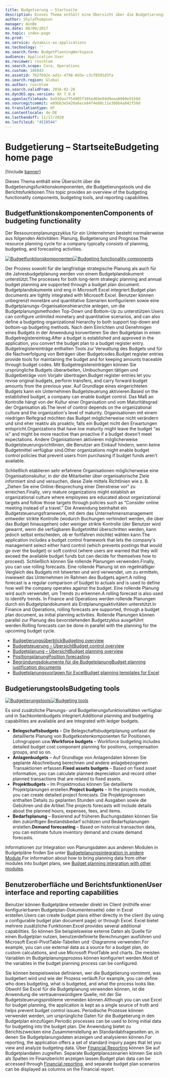 ```yaml
---
title: Budgetierung – Startseite
description: Dieses Thema enthält eine Übersicht über die Budgetierungsfunktionskomponenten, die Budgetierungstools und die Berichtsfunktionen in Microsoft Dynamics 365 Finance.
author: ShylaThompson
manager: AnnBe
ms.date: 08/09/2017
ms.topic: index-page
ms.prod: ''
ms.service: dynamics-ax-applications
ms.technology: ''
ms.search.form: BudgetPlanningWorkspace
audience: Application User
ms.reviewer: roschlom
ms.search.scope: Core, Operations
ms.custom: 106043
ms.assetid: 702f692e-ad1c-4798-8d3e-c3cf8591d3fa
ms.search.region: Global
ms.author: roschlom
ms.search.validFrom: 2016-02-28
ms.dyn365.ops.version: AX 7.0.0
ms.openlocfilehash: 8a910aa7f54905f305ed69e9dd9eea0909e5558d
ms.sourcegitcommit: e89bb3e5420a6ece84f4e80c11e360b4a042f59d
ms.translationtype: HT
ms.contentlocale: de-DE
ms.lasthandoff: 11/17/2020
ms.locfileid: "4528544"
---
```

# <a name="budgeting-home-page"></a><span data-ttu-id="724cd-103">Budgetierung – Startseite</span><span class="sxs-lookup"><span data-stu-id="724cd-103">Budgeting home page</span></span>

[!include [banner](../includes/banner.md)]

<span data-ttu-id="724cd-104">Dieses Thema enthält eine Übersicht über die Budgetierungsfunktionskomponenten, die Budgetierungstools und die Berichtsfunktionen.</span><span class="sxs-lookup"><span data-stu-id="724cd-104">This topic provides an overview of the budgeting functionality components, budgeting tools, and reporting capabilities.</span></span> 

<a name="components-of-budgeting-functionality"></a><span data-ttu-id="724cd-105">Budgetfunktionskomponenten</span><span class="sxs-lookup"><span data-stu-id="724cd-105">Components of budgeting functionality</span></span>
-------------------------------------

<span data-ttu-id="724cd-106">Der Ressourcenplanungszyklus für ein Unternehmen besteht normalerweise aus folgenden Aktivitäten: Planung, Budgetierung und Prognose.</span><span class="sxs-lookup"><span data-stu-id="724cd-106">The resource planning cycle for a company typically consists of planning, budgeting, and forecasting activities.</span></span>

<span data-ttu-id="724cd-107">[![Budgetfunktionskomponenten](./media/budgeting-functionality-components.jpg)](./media/budgeting-functionality-components.jpg)</span><span class="sxs-lookup"><span data-stu-id="724cd-107">[![Budgeting functionality components](./media/budgeting-functionality-components.jpg)](./media/budgeting-functionality-components.jpg)</span></span>

<span data-ttu-id="724cd-108">Der Prozess sowohl für die langfristige strategische Planung als auch für die Jahresbudgetplanung werden von einem Budgetplandokument unterstützt.</span><span class="sxs-lookup"><span data-stu-id="724cd-108">The processes for both long-term strategic planning and annual budget planning are supported through a budget plan document.</span></span> <span data-ttu-id="724cd-109">Budgetplandokumente sind eng in Microsoft Excel integriert.</span><span class="sxs-lookup"><span data-stu-id="724cd-109">Budget plan documents are tightly integrated with Microsoft Excel.</span></span> <span data-ttu-id="724cd-110">Benutzer können unbegrenzt monetäre und quantitative Szenarien konfigurieren sowie eine Budgetplanungs-Organisationshierarchie anlegen, um die Budgetplanungsmethoden Top-Down und Bottom-Up zu unterstützen.</span><span class="sxs-lookup"><span data-stu-id="724cd-110">Users can configure unlimited monetary and quantitative scenarios, and can also define a budgeting organizational hierarchy to both support top-down and bottom-up budgeting methods.</span></span> <span data-ttu-id="724cd-111">Nach dem Einrichten und Genehmigen eines Budgets in der Anwendung konvertieren Sie den Budgetplan in einen Budgetregistereintrag.</span><span class="sxs-lookup"><span data-stu-id="724cd-111">After a budget is established and approved in the application, you convert the budget plan to a budget register entry.</span></span> <span data-ttu-id="724cd-112">Budgetregistereinträge enthalten Tools zur Verwaltung des Budgets und für die Nachverfolgung von Beträgen über Budgetcodes.</span><span class="sxs-lookup"><span data-stu-id="724cd-112">Budget register entries provide tools for maintaining the budget and for keeping amounts traceable through budget codes.</span></span> <span data-ttu-id="724cd-113">Mit Budgetregistereinträgen können Sie ursprüngliche Budgets überarbeiten, Umbuchungen tätigen und Budgetbeträge vom Vorjahr übertragen.</span><span class="sxs-lookup"><span data-stu-id="724cd-113">Budget register entries let you revise original budgets, perform transfers, and carry forward budget amounts from the previous year.</span></span> <span data-ttu-id="724cd-114">Auf Grundlage eines eingerichteten Budgets kann ein Unternehmen Budgetsteuerung aktivieren.</span><span class="sxs-lookup"><span data-stu-id="724cd-114">Based on the established budget, a company can enable budget control.</span></span> <span data-ttu-id="724cd-115">Das Maß an Kontrolle hängt von der Kultur einer Organisation und vom Maturitätsgrad der Organisation ab.</span><span class="sxs-lookup"><span data-stu-id="724cd-115">The level of control depends on the organizational culture and the organization's level of maturity.</span></span> <span data-ttu-id="724cd-116">Organisationen mit einem niedrigen Reifegrad möchten das Budget möglicherweise nicht verändern und sind eher reaktiv als proaktiv, falls ein Budget nicht den Erwartungen entspricht.</span><span class="sxs-lookup"><span data-stu-id="724cd-116">Organizations that have low maturity might leave the budget “as is” and might be more reactive than proactive if a budget doesn't meet expectations.</span></span> <span data-ttu-id="724cd-117">Andere Organisationen aktivieren möglicherweise Budgetsteuerungsrichtlinien, die Benutzer am Einkauf hindern, wenn keine Budgetmittel verfügbar sind.</span><span class="sxs-lookup"><span data-stu-id="724cd-117">Other organizations might enable budget control policies that prevent users from purchasing if budget funds aren't available.</span></span>

<span data-ttu-id="724cd-118">Schließlich etablieren sehr erfahrene Organisationen möglicherweise eine Organisationskultur, in der die Mitarbeiter über organisatorische Ziele informiert sind und versuchen, diese Ziele mittels Richtlinien wie z. B. „Ziehen Sie eine Online-Besprechung einer Dienstreise vor“ zu erreichen.</span><span class="sxs-lookup"><span data-stu-id="724cd-118">Finally, very mature organizations might establish an organizational culture where employees are educated about organizational targets and follow those targets through policies such as “Consider online meeting instead of a travel.”</span></span> <span data-ttu-id="724cd-119">Die Anwendung beinhaltet ein Budgetsteuerungsframework, mit dem das Unternehmensmanagement entweder strikte Kontrolle (wodurch Buchungen verhindert werden, die über das Budget hinausgehen) oder weniger strikte Kontrolle (der Benutzer wird gewarnt, wenn die verfügbaren Budgetmittel überschritten werden, kann jedoch selbst entscheiden, ob er fortfahren möchte) wählen kann.</span><span class="sxs-lookup"><span data-stu-id="724cd-119">The application includes a budget control framework that lets the company's management select either hard control (which prevents postings that would go over the budget) or soft control (where users are warned that they will exceed the available budget funds but can decide for themselves how to proceed).</span></span> <span data-ttu-id="724cd-120">Schließlich können Sie rollende Planungen verwenden.</span><span class="sxs-lookup"><span data-stu-id="724cd-120">Finally, you can use rolling forecasts.</span></span> <span data-ttu-id="724cd-121">Eine rollende Planung ist ein regelmäßiger Vergleich des Budgets mit Istwerten und wird verwendet, um zu ermitteln, inwieweit das Unternehmen im Rahmen des Budgets agiert.</span><span class="sxs-lookup"><span data-stu-id="724cd-121">A rolling forecast is a regular comparison of budget to actuals and is used to define how well the company operates against the budget.</span></span> <span data-ttu-id="724cd-122">Eine rollende Planung wird auch verwendet, um Trends zu erkennen.</span><span class="sxs-lookup"><span data-stu-id="724cd-122">A rolling forecast is also used to identify trends.</span></span> <span data-ttu-id="724cd-123">In Finance and Operations werden rollende Planungen durch ein Budgetplandokument als Erstplanungsaktivitäten unterstützt.</span><span class="sxs-lookup"><span data-stu-id="724cd-123">In Finance and Operations, rolling forecasts are supported, through a budget plan document, as initial planning activities.</span></span> <span data-ttu-id="724cd-124">Rollende Planungen können parallel zur Planung des bevorstehenden Budgetzyklus ausgeführt werden.</span><span class="sxs-lookup"><span data-stu-id="724cd-124">Rolling forecasts can be done in parallel with the planning for the upcoming budget cycle.</span></span>

-   [<span data-ttu-id="724cd-125">Budgetierungsüberblick</span><span class="sxs-lookup"><span data-stu-id="724cd-125">Budgeting overview</span></span>](basic-budgeting-overview-configuration.md)
-   [<span data-ttu-id="724cd-126">Budgetsteuerung – Übersicht</span><span class="sxs-lookup"><span data-stu-id="724cd-126">Budget control overview</span></span>](budget-control-overview-configuration.md)
-   [<span data-ttu-id="724cd-127">Budgetplanung – Übersicht</span><span class="sxs-lookup"><span data-stu-id="724cd-127">Budget planning overview</span></span>](budget-planning-overview-configuration.md)
-   [<span data-ttu-id="724cd-128">Positionsplanung</span><span class="sxs-lookup"><span data-stu-id="724cd-128">Position forecasting</span></span>](position-forecasting.md)
-   [<span data-ttu-id="724cd-129">Begründungsdokumente für die Budgetplanung</span><span class="sxs-lookup"><span data-stu-id="724cd-129">Budget planning justification documents</span></span>](budget-planning-justification-docs.md)
-   [<span data-ttu-id="724cd-130">Budgetplanungsvorlagen für Excel</span><span class="sxs-lookup"><span data-stu-id="724cd-130">Budget planning templates for Excel</span></span>](budget-planning-excel-templates.md)

## <a name="budgeting-tools"></a><span data-ttu-id="724cd-131">Budgetierungstools</span><span class="sxs-lookup"><span data-stu-id="724cd-131">Budgeting tools</span></span>
<span data-ttu-id="724cd-132">[![Budgetierungstools](./media/budgeting-tools.jpg)](./media/budgeting-tools.jpg)</span><span class="sxs-lookup"><span data-stu-id="724cd-132">[![Budgeting tools](./media/budgeting-tools.jpg)](./media/budgeting-tools.jpg)</span></span> 

<span data-ttu-id="724cd-133">Es sind zusätzliche Planungs- und Budgetierungsfunktionalitäten verfügbar und in Sachkontenbudgets integriert.</span><span class="sxs-lookup"><span data-stu-id="724cd-133">Additional planning and budgeting capabilities are available and are integrated with ledger budgets.</span></span>

-   <span data-ttu-id="724cd-134">**Belegschaftsbudgets** – Die Belegschaftsbudgetplanung umfasst die detaillierte Planung von Budgetkostenkomponenten für Positionen, Lohngruppen usw.</span><span class="sxs-lookup"><span data-stu-id="724cd-134">**Workforce budgets** – Workforce budgeting includes detailed budget cost component planning for positions, compensation groups, and so on.</span></span>
-   <span data-ttu-id="724cd-135">**Anlagenbudgets** – Auf Grundlage von Anlagendaten können Sie geplante Abschreibung berechnen und andere anlagebezogenen Transaktionen erfassen.</span><span class="sxs-lookup"><span data-stu-id="724cd-135">**Fixed assets budgets** – Based on fixed asset information, you can calculate planned depreciation and record other planned transactions that are related to fixed assets.</span></span>
-   <span data-ttu-id="724cd-136">**Projektbudgets** – Im Projektmodus können Sie detaillierte Projektplanungen erstellen.</span><span class="sxs-lookup"><span data-stu-id="724cd-136">**Project budgets** – In the projects module, you can create detailed project forecasts.</span></span> <span data-ttu-id="724cd-137">Die Projektprognosen enthalten Details zu geplanten Stunden und Ausgaben sowie die Gebühren und die Artikel.</span><span class="sxs-lookup"><span data-stu-id="724cd-137">The projects forecasts will include details about the planned hours, expenses, fees, and items.</span></span>
-   <span data-ttu-id="724cd-138">**Bedarfsplanung** – Basierend auf früheren Buchungsdaten können Sie den zukünftigen Bestandsbedarf schätzen und Bedarfsplanungen erstellen.</span><span class="sxs-lookup"><span data-stu-id="724cd-138">**Demand forecasting** – Based on historical transaction data, you can estimate future inventory demand and create demand forecasts.</span></span>

<span data-ttu-id="724cd-139">Informationen zur Integration von Planungsdaten aus anderen Modulen in Budgetpläne finden Sie unter [Budgetplanungsintegration in andere Module](budget-planning-integration-other-modules.md).</span><span class="sxs-lookup"><span data-stu-id="724cd-139">For information about how to bring planning data from other modules into budget plans, see [Budget planning integration with other modules](budget-planning-integration-other-modules.md).</span></span>

## <a name="user-interface-and-reporting-capabilities"></a><span data-ttu-id="724cd-140">Benutzeroberfläche und Berichtsfunktionen</span><span class="sxs-lookup"><span data-stu-id="724cd-140">User interface and reporting capabilities</span></span>
<span data-ttu-id="724cd-141">Benutzer können Budgetpläne entweder direkt im Client (mithilfe einer konfigurierbaren Budgetplan-Dokumentenseite) oder in Excel erstellen.</span><span class="sxs-lookup"><span data-stu-id="724cd-141">Users can create budget plans either directly in the client (by using a configurable budget plan document page) or through Excel.</span></span> <span data-ttu-id="724cd-142">Excel bietet mehrere zusätzliche Funktionen.</span><span class="sxs-lookup"><span data-stu-id="724cd-142">Excel provides several additional capabilities.</span></span> <span data-ttu-id="724cd-143">So können Sie beispielsweise externe Daten als Quelle für einen Budgetplan nutzen, benutzerdefinierte Berechnungen ausführen und Microsoft Excel-PivotTable-Tabellen und -Diagramme verwenden.</span><span class="sxs-lookup"><span data-stu-id="724cd-143">For example, you can use external data as a source for a budget plan, do custom calculations, and use Microsoft PivotTable and charts.</span></span> <span data-ttu-id="724cd-144">Die meisten Variablen im Budgetplanungsprozess können konfiguriert werden.</span><span class="sxs-lookup"><span data-stu-id="724cd-144">Most of the variables in the budget planning process can be configured.</span></span> 

<span data-ttu-id="724cd-145">Sie können beispielsweise definieren, wer die Budgetierung vornimmt, was budgetiert wird und wie der Prozess verläuft.</span><span class="sxs-lookup"><span data-stu-id="724cd-145">For example, you can define who does budgeting, what is budgeted, and what the process looks like.</span></span> <span data-ttu-id="724cd-146">Obwohl Sie Excel für die Budgetplanung verwenden können, ist die Anwendung die vertrauenswürdigere Quelle, mit der Sie Budgetsteuerungsprobleme vermeiden können.</span><span class="sxs-lookup"><span data-stu-id="724cd-146">Although you can use Excel for budget planning, the application is kept as a single source of truth and helps prevent budget control issues.</span></span> <span data-ttu-id="724cd-147">Periodische Prozesse können verwendet werden, um ursprüngliche Daten für die Budgetierung in den Budgetplan einzufügen.</span><span class="sxs-lookup"><span data-stu-id="724cd-147">Periodic processes can be used to bring initial data for budgeting into the budget plan.</span></span> <span data-ttu-id="724cd-148">Die Anwendung bietet zu Berichtszwecken eine Zusammenstellung an Standardabfrageseiten an, in denen Sie Budgetplanungsdaten anzeigen und analysieren können.</span><span class="sxs-lookup"><span data-stu-id="724cd-148">For reporting, the application offers a set of standard inquiry pages that let you view and analyze budgeting data.</span></span> <span data-ttu-id="724cd-149">Über [Financial Reporting](../general-ledger/financial-reporting-getting-started.md) können Sie auf Budgetplandaten zugreifen. Separate Budgetplanszenarien können Sie sich als Spalten im Finanzbericht anzeigen lassen.</span><span class="sxs-lookup"><span data-stu-id="724cd-149">Budget plan data can be accessed through [Financial reporting](../general-ledger/financial-reporting-getting-started.md), and separate budget plan scenarios can be displayed as columns on the Financial report.</span></span>







